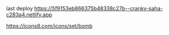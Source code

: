 last deploy
https://5f9153eb866375b48338c27b--cranky-saha-c283a4.netlify.app

https://icons8.com/icons/set/bomb